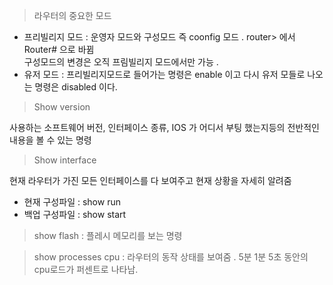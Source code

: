 > 라우터의 중요한 모드 
- 프리빌리지 모드 : 운영자 모드와 구성모드 즉 coonfig 모드 . router> 에서 Router# 으로 바뀜   
구성모드의 변경은 오직 프림빌리지 모드에서만 가능 .
- 유저 모드 : 프리빌리지모드로 들어가는 명령은 enable 이고 다시 유저 모들로 나오는 명령은 disabled 이다.
>Show version

사용하는 소프트웨어 버전, 인터페이스 종류, IOS 가 어디서 부팅 했는지등의 전반적인 내용을 볼 수 있는 명령
>Show interface

현재 라우터가 가진 모든 인터페이스를 다 보여주고 현재 상황을 자세히 알려줌
- 현재 구성파일 : show run
- 백업 구성파일 : show start

>show flash : 플레시 메모리를 보는 명령 

>show processes cpu : 라우터의 동작 상태를 보여줌 . 5분 1분 5초 동안의 cpu로드가 퍼센트로 나타남.

